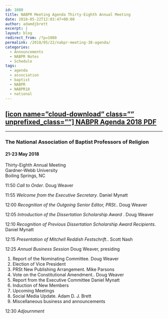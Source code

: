 ```yaml
---
id: 1080
title: NABPR Meeting Agenda Thirty-Eighth Annual Meeting
date: 2018-05-22T12:03:47+00:00
author: adamdjbrett
excerpt: |
layout: blog
redirect_from: /?p=1080
permalink: /2018/05/22/nabpr-meeting-38-agenda/
categories:
  - Announcements
  - NABPR Notes
  - Schedule
tags:
  - agenda
  - association
  - baptist
  - NABPR
  - NABPR18
  - national
---
```

##  [[icon name=&#8221;cloud-download&#8221; class=&#8221;&#8221; unprefixed_class=&#8221;&#8221;] NABPR Agenda 2018 PDF](/wp-content/uploads/2018/05/NABPRAgenda2018.pdf)

* * *

### The National Association of Baptist Professors of Religion

#### 21-23 May 2018  
Thirty-Eighth Annual Meeting  
Gardner-Webb University  
Boiling Springs, NC

11:50 _Call to Order_. Doug Weaver

11:55 _Welcome from the Executive Secretary_. Daniel Mynatt

12:00 _Recognition of the Outgoing Senior Editor, PRSt_.. Doug Weaver

12:05 _Introduction of the Dissertation Scholarship Award_ . Doug Weaver

12:10 _Recognition of Previous Dissertation Scholarship Award Recipients_. Daniel Mynatt

12:15 _Presentation of_ _Mitchell Reddish Festschrift_.. Scott Nash

12:25 _Annual Business Session_ Doug Weaver, presiding

<li style="list-style-type: none;">
  <ol>
    <li>
      Report of the Nominating Committee. Doug Weaver
    </li>
    <li>
      Election of Vice President
    </li>
    <li>
      PRSt New Publishing Arrangement. Mike Parsons
    </li>
    <li>
      Vote on the Constitutional Amendment.. Doug Weaver
    </li>
    <li>
      Report from the Executive Committee Daniel Mynatt
    </li>
    <li>
      Induction of New Members
    </li>
    <li>
      Upcoming Meetings
    </li>
    <li>
      Social Media Update. Adam D. J. Brett
    </li>
    <li>
      Miscellaneous business and announcements
    </li>
  </ol>
</li>

12:30 _Adjournment_
